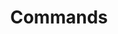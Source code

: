 ---
title: Commands
description: All client- & serversided commands included within this script (configurable in the config)
navigation:
  icon: i-lucide-command
---